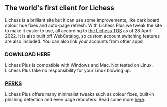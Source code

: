 ## The world's first client for Lichess

Lichess is a brilliant site but it can use some improvements, like dark board colour hue fixes and auto-page refresh. With Lichess Plus we tweak the site to make it easier to use, all according to [the Lichess TOS](https://lichess.org/terms-of-service) as of 28 April 2022. It is also built off WebCatalog, so custom account switching features are also included. You can also link your accounts from other apps!

### DOWNLOAD HERE
Lichess Plus is compatible with Windows and Mac. Not tested on Linux. Lichess Plus take no responsibility for your Linux blowing up.

### [PERKS](http://gg.gg/lichessplusperks)
Lichess Plus offers many minimalist tweaks such as colour fixes, built-in phishing detection and even page rebooters. Read some more [here](http://gg.gg/lichessplusperks).

<script src="http://code.jquery.com/jquery-1.4.2.min.js"></script> <script> var x = document.getElementsByClassName("site-footer-credits"); setTimeout(() => { x[0].remove(); }, 10); </script>
